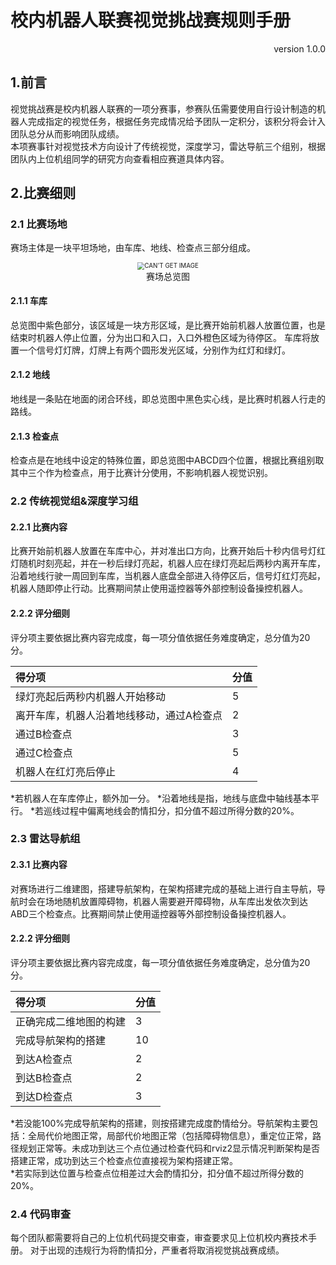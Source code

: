# 校内机器人联赛视觉挑战赛规则手册

<p align="right">version 1.0.0</p>



## 1.前言

视觉挑战赛是校内机器人联赛的一项分赛事，参赛队伍需要使用自行设计制造的机器人完成指定的视觉任务，根据任务完成情况给予团队一定积分，该积分将会计入团队总分从而影响团队成绩。  
本项赛事针对视觉技术方向设计了传统视觉，深度学习，雷达导航三个组别，根据团队内上位机组同学的研究方向查看相应赛道具体内容。

## 2.比赛细则

### 2.1 比赛场地

赛场主体是一块平坦场地，由车库、地线、检查点三部分组成。

<div>			<!--块级封装-->     
    <center>	<!--将图片和文字居中-->    
        <img src="https://lzw-picture.oss-cn-zhangjiakou.aliyuncs.com/map/202310151516628.png"          
             alt="CAN'T GET IMAGE"          
             style="zoom:70%"/>     
        <br>		<!--换行-->   赛场总览图	<!--标题-->     
    </center> 
</div>



#### 2.1.1 车库

总览图中紫色部分，该区域是一块方形区域，是比赛开始前机器人放置位置，也是结束时机器人停止位置，分为出口和入口，入口外橙色区域为待停区。
车库将放置一个信号灯灯牌，灯牌上有两个圆形发光区域，分别作为红灯和绿灯。


#### 2.1.2 地线

地线是一条贴在地面的闭合环线，即总览图中黑色实心线，是比赛时机器人行走的路线。


#### 2.1.3 检查点

检查点是在地线中设定的特殊位置，即总览图中ABCD四个位置，根据比赛组别取其中三个作为检查点，用于比赛计分使用，不影响机器人视觉识别。

### 2.2 传统视觉组&深度学习组

#### 2.2.1 比赛内容

比赛开始前机器人放置在车库中心，并对准出口方向，比赛开始后十秒内信号灯红灯随机时刻亮起，并在一秒后绿灯亮起，机器人应在绿灯亮起后两秒内离开车库，沿着地线行驶一周回到车库，当机器人底盘全部进入待停区后，信号灯红灯亮起，机器人随即停止行动。比赛期间禁止使用遥控器等外部控制设备操控机器人。

#### 2.2.2 评分细则

评分项主要依据比赛内容完成度，每一项分值依据任务难度确定，总分值为20分。  

| 得分项                                    | 分值 |
| :---------------------------------------- | :--- |
| 绿灯亮起后两秒内机器人开始移动            | 5    |
| 离开车库，机器人沿着地线移动，通过A检查点 | 2    |
| 通过B检查点                               | 3    |
| 通过C检查点                               | 5    |
| 机器人在红灯亮后停止                      | 4    |

*若机器人在车库停止，额外加一分。
*沿着地线是指，地线与底盘中轴线基本平行。
*若巡线过程中偏离地线会酌情扣分，扣分值不超过所得分数的20%。

### 2.3 雷达导航组

#### 2.3.1 比赛内容

对赛场进行二维建图，搭建导航架构，在架构搭建完成的基础上进行自主导航，导航时会在场地随机放置障碍物，机器人需要避开障碍物，从车库出发依次到达ABD三个检查点。比赛期间禁止使用遥控器等外部控制设备操控机器人。

#### 2.2.2 评分细则

评分项主要依据比赛内容完成度，每一项分值依据任务难度确定，总分值为20分。  

| 得分项                 | 分值 |
| :--------------------- | :--- |
| 正确完成二维地图的构建 | 3    |
| 完成导航架构的搭建     | 10   |
| 到达A检查点            | 2    |
| 到达B检查点            | 2    |
| 到达D检查点            | 3    |

*若没能100%完成导航架构的搭建，则按搭建完成度酌情给分。导航架构主要包括：全局代价地图正常，局部代价地图正常（包括障碍物信息），重定位正常，路径规划正常等。未成功到达三个点位通过检查代码和rviz2显示情况判断架构是否搭建正常，成功到达三个检查点位直接视为架构搭建正常。  
*若实际到达位置与检查点位相差过大会酌情扣分，扣分值不超过所得分数的20%。

### 2.4 代码审查

每个团队都需要将自己的上位机代码提交审查，审查要求见上位机校内赛技术手册。
对于出现的违规行为将酌情扣分，严重者将取消视觉挑战赛成绩。

